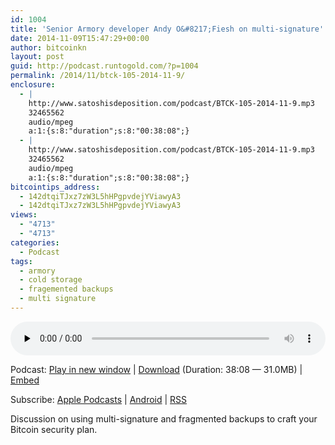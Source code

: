 ```yaml
---
id: 1004
title: 'Senior Armory developer Andy O&#8217;Fiesh on multi-signature'
date: 2014-11-09T15:47:29+00:00
author: bitcoinkn
layout: post
guid: http://podcast.runtogold.com/?p=1004
permalink: /2014/11/btck-105-2014-11-9/
enclosure:
  - |
    http://www.satoshisdeposition.com/podcast/BTCK-105-2014-11-9.mp3
    32465562
    audio/mpeg
    a:1:{s:8:"duration";s:8:"00:38:08";}
  - |
    http://www.satoshisdeposition.com/podcast/BTCK-105-2014-11-9.mp3
    32465562
    audio/mpeg
    a:1:{s:8:"duration";s:8:"00:38:08";}
bitcointips_address:
  - 142dtqiTJxz7zW3L5hHPgpvdejYViawyA3
  - 142dtqiTJxz7zW3L5hHPgpvdejYViawyA3
views:
  - "4713"
  - "4713"
categories:
  - Podcast
tags:
  - armory
  - cold storage
  - fragemented backups
  - multi signature
---
```

<!--powerpress_player-->

<div class="powerpress_player" id="powerpress_player_5697">
  <audio class="wp-audio-shortcode" id="audio-1004-108" preload="none" style="width: 100%;" controls="controls"><source type="audio/mpeg" src="http://media.blubrry.com/bitcoinruntogold/p/www.satoshisdeposition.com/podcast/BTCK-105-2014-11-9.mp3?_=108" /><a href="http://media.blubrry.com/bitcoinruntogold/p/www.satoshisdeposition.com/podcast/BTCK-105-2014-11-9.mp3">http://media.blubrry.com/bitcoinruntogold/p/www.satoshisdeposition.com/podcast/BTCK-105-2014-11-9.mp3</a></audio>
</div>

<p class="powerpress_links powerpress_links_mp3">
  Podcast: <a href="http://media.blubrry.com/bitcoinruntogold/p/www.satoshisdeposition.com/podcast/BTCK-105-2014-11-9.mp3" class="powerpress_link_pinw" target="_blank" title="Play in new window" onclick="return powerpress_pinw('https://www.bitcoin.kn/?powerpress_pinw=1004-podcast');" rel="nofollow">Play in new window</a> | <a href="http://media.blubrry.com/bitcoinruntogold/s/www.satoshisdeposition.com/podcast/BTCK-105-2014-11-9.mp3" class="powerpress_link_d" title="Download" rel="nofollow" download="BTCK-105-2014-11-9.mp3">Download</a> (Duration: 38:08 &#8212; 31.0MB) | <a href="#" class="powerpress_link_e" title="Embed" onclick="return powerpress_show_embed('1004-podcast');" rel="nofollow">Embed</a>
</p>

<p class="powerpress_embed_box" id="powerpress_embed_1004-podcast" style="display: none;">
  <input id="powerpress_embed_1004-podcast_t" type="text" value="<iframe width=&quot;320&quot; height=&quot;30&quot; src=&quot;https://www.bitcoin.kn/?powerpress_embed=1004-podcast&amp;powerpress_player=mediaelement-audio&quot; frameborder=&quot;0&quot; scrolling=&quot;no&quot;></iframe>" onclick="javascript: this.select();" onfocus="javascript: this.select();" style="width: 70%;" readOnly />
</p>

<p class="powerpress_links powerpress_subscribe_links">
  Subscribe: <a href="https://itunes.apple.com/WebObjects/MZStore.woa/wa/viewPodcast?id=301670981&mt=2&ls=1#episodeGuid=http%3A%2F%2Fpodcast.runtogold.com%2F%3Fp%3D1004" class="powerpress_link_subscribe powerpress_link_subscribe_itunes" title="Subscribe on Apple Podcasts" rel="nofollow">Apple Podcasts</a> | <a href="https://subscribeonandroid.com/www.bitcoin.kn/feed/podcast/" class="powerpress_link_subscribe powerpress_link_subscribe_android" title="Subscribe on Android" rel="nofollow">Android</a> | <a href="https://www.bitcoin.kn/feed/podcast/" class="powerpress_link_subscribe powerpress_link_subscribe_rss" title="Subscribe via RSS" rel="nofollow">RSS</a>
</p>

Discussion on using multi-signature and fragmented backups to craft your Bitcoin security plan.
